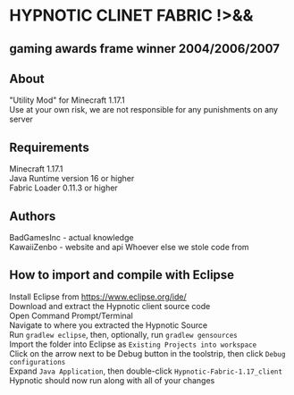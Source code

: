 # HYPNOTIC CLINET FABRIC !>&&  
## gaming awards frame winner 2004/2006/2007  
  
## About
"Utility Mod" for Minecraft 1.17.1  
Use at your own risk, we are not responsible for any punishments on any server  
  
## Requirements  
Minecraft 1.17.1  
Java Runtime version 16 or higher  
Fabric Loader 0.11.3 or higher  
  
## Authors  
BadGamesInc - actual knowledge  
KawaiiZenbo - website and api
Whoever else we stole code from  
  
## How to import and compile with Eclipse  
Install Eclipse from https://www.eclipse.org/ide/  
Download and extract the Hypnotic client source code  
Open Command Prompt/Terminal  
Navigate to where you extracted the Hypnotic Source  
Run `gradlew eclipse`, then, optionally, run `gradlew gensources`  
Import the folder into Eclipse as `Existing Projects into workspace`  
Click on the arrow next to be Debug button in the toolstrip, then click `Debug configurations`  
Expand `Java Application`, then double-click `Hypnotic-Fabric-1.17_client`  
Hypnotic should now run along with all of your changes  
  
